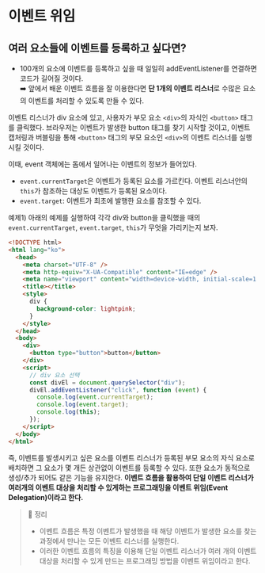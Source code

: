 # 이벤트 위임

## 여러 요소들에 이벤트를 등록하고 싶다면?

- 100개의 요소에 이벤트를 등록하고 싶을 때 일일히 addEventListener를 연결하면 코드가 길어질 것이다.  
  ➡️ 앞에서 배운 이벤트 흐름을 잘 이용한다면 **단 1개의 이벤트 리스너**로 수많은 요소의 이벤트를 처리할 수 있도록 만들 수 있다.

이벤트 리스너가 div 요소에 있고, 사용자가 부모 요소 `<div>`의 자식인 `<button>` 태그를 클릭했다.
브라우저는 이벤트가 발생한 button 태그를 찾기 시작할 것이고, 이벤트 캡처링과 버블링을 통해 `<button>` 태그의 부모 요소인 `<div>`의 이벤트 리스너를 실행시킬 것이다.

이때, event 객체에는 돔에서 일어나는 이벤트의 정보가 들어있다.

- `event.currentTarget`은 이벤트가 등록된 요소를 가르킨다. 이벤트 리스너안의 `this`가 참조하는 대상도 이벤트가 등록된 요소이다.
- `event.target`: 이벤트가 최초에 발행한 요소를 참조할 수 있다.

예제1)
아래의 예제를 실행하여 각각 div와 button을 클릭했을 때의 `event.currentTarget`, `event.target`, `this`가 무엇을 가리키는지 보자.

```HTML
<!DOCTYPE html>
<html lang="ko">
  <head>
    <meta charset="UTF-8" />
    <meta http-equiv="X-UA-Compatible" content="IE=edge" />
    <meta name="viewport" content="width=device-width, initial-scale=1.0" />
    <title></title>
    <style>
      div {
        background-color: lightpink;
      }
    </style>
  </head>
  <body>
    <div>
      <button type="button">button</button>
    </div>
    <script>
      // div 요소 선택
      const divEl = document.querySelector("div");
      divEl.addEventListener("click", function (event) {
        console.log(event.currentTarget);
        console.log(event.target);
        console.log(this);
      });
    </script>
  </body>
</html>
```

즉, 이벤트를 발생시키고 싶은 요소를 이벤트 리스너가 등록된 부모 요소의 자식 요소로 배치하면 그 요소가 몇 개든 상관없이 이벤트를 등록할 수 있다.
또한 요소가 동적으로 생성/추가 되어도 같은 기능을 유지한다.
**이벤트 흐름을 활용하여 단일 이벤트 리스너가 여러개의 이벤트 대상을 처리할 수 있게하는 프로그래밍을 이벤트 위임(Event Delegation)이라고 한다.**

> 📓 정리
>
> - 이벤트 흐름은 특정 이벤트가 발생했을 때 해당 이벤트가 발생한 요소를 찾는 과정에서 만나는 모든 이벤트 리스너를 실행한다.
> - 이러한 이벤트 흐름의 특징을 이용해 단일 이벤트 리스너가 여러 개의 이벤트 대상을 처리할 수 있게 만드는 프로그래밍 방법을 이벤트 위임이라고 한다.
